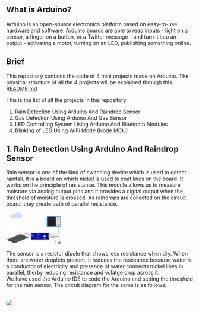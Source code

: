 ## What is Arduino?
Arduino is an open-source electronics platform based on easy-to-use hardware and software. Arduino boards are able to read inputs - light on a sensor, a finger on a button, or a Twitter message - and turn it into an output - activating a motor, turning on an LED, publishing something online.

## Brief
This repository contains the code of 4 mini projects made on Arduino. The physical structure of all the 4 projects will be explained through this [README.md](https://github.com/Annarhysa/Arduino-Projects/blob/main/README.md)

This is the list of all the projects in this repository 

1. Rain Detection Using Arduino And Raindrop Sensor
2. Gas Detection Using Arduino And Gas Sensor
3. LED Controlling System Using Arduino And Bluetooth Modules
4. Blinking of LED Using WiFi Mode (Node MCU)

## 1. Rain Detection Using Arduino And Raindrop Sensor
Rain sensor is one of the kind of switching device which is used to detect rainfall. It is a board on which nickel is used to coat lines on the board. It works on the principle of resistance. This module allows us to measure moisture via analog output pins and it provides a digital output when the threshold of moisture is crossed. As raindrops are collected on the circuit board, they create path of parallel resistance.

<img src = "./assets/Rain-Sensor-Working.gif" align = "center" width = "30%" >

The sensor is a resistor dipole that shows less resistance when dry. When there are water droplets present, it reduces the resistance because water is a conductor of electricity and presence of water connects nickel lines in parallel, therby reducing resistance and volatge drop across it.\
We have used the Arduino IDE to code the Arduino and setting the threshold for the rain sensor. The circuit diagram for the same is as follows:

<br>
<img src="https://circuitdigest.com/sites/default/files/inlineimages/u4/Rain-Detection-Sensor-with-Arduino.png" align = "left" width = "40%"> 
